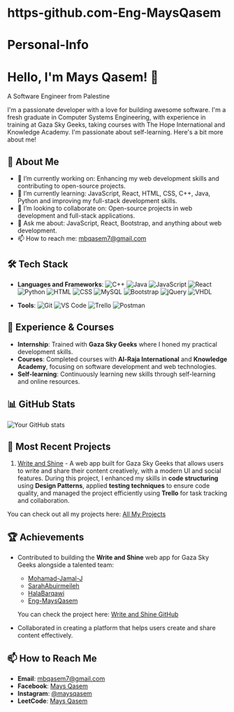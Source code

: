 # https-github.com-Eng-MaysQasem
# Personal-Info
# Hello, I'm Mays Qasem! 👋  
A Software Engineer from Palestine

I'm a passionate developer with a love for building awesome software.
I'm a fresh graduate in Computer Systems Engineering, with experience in training at Gaza Sky Geeks, taking courses with The Hope International and Knowledge Academy.
I'm passionate about self-learning.
Here's a bit more about me!

## 🚀 About Me
- 🔭 I’m currently working on: Enhancing my web development skills and contributing to open-source projects.
- 🌱 I’m currently learning: JavaScript, React, HTML, CSS, C++, Java, Python and improving my full-stack development skills.
- 👯 I’m looking to collaborate on: Open-source projects in web development and full-stack applications.
- 💬 Ask me about: JavaScript, React, Bootstrap, and anything about web development.
- 📫 How to reach me: [mbqasem7@gmail.com](mailto:mbqasem7@gmail.com)

## 🛠️ Tech Stack
- **Languages and Frameworks**:
  ![C++](https://img.shields.io/badge/-C++-00599C?logo=c%2B%2B&logoColor=white&style=flat-square)
  ![Java](https://img.shields.io/badge/-Java-007396?logo=java&logoColor=white&style=flat-square)
  ![JavaScript](https://img.shields.io/badge/-JavaScript-F7DF1E?logo=javascript&logoColor=black&style=flat-square)
  ![React](https://img.shields.io/badge/-React-61DAFB?logo=react&logoColor=black&style=flat-square)
  ![Python](https://img.shields.io/badge/-Python-3776AB?logo=python&logoColor=white&style=flat-square)
  ![HTML](https://img.shields.io/badge/-HTML-E34F26?logo=html5&logoColor=white&style=flat-square)
  ![CSS](https://img.shields.io/badge/-CSS-1572B6?logo=css3&logoColor=white&style=flat-square)
  ![MySQL](https://img.shields.io/badge/-MySQL-4479A1?logo=mysql&logoColor=white&style=flat-square)
  ![Bootstrap](https://img.shields.io/badge/-Bootstrap-7952B3?logo=bootstrap&logoColor=white&style=flat-square)
  ![jQuery](https://img.shields.io/badge/-jQuery-0769AD?logo=jquery&logoColor=white&style=flat-square)
  ![VHDL](https://img.shields.io/badge/-VHDL-000000?logo=vhdl&logoColor=white&style=flat-square)

- **Tools**: 
  ![Git](https://img.shields.io/badge/-Git-F05032?logo=git&logoColor=white&style=flat-square)
  ![VS Code](https://img.shields.io/badge/-VS%20Code-007ACC?logo=visual-studio-code&logoColor=white&style=flat-square)
  ![Trello](https://img.shields.io/badge/-Trello-0079BF?logo=trello&logoColor=white&style=flat-square)
  ![Postman](https://img.shields.io/badge/-Postman-FF6C37?logo=postman&logoColor=white&style=flat-square)

## 🌟 Experience & Courses
- **Internship**: Trained with **Gaza Sky Geeks** where I honed my practical development skills.
- **Courses**: Completed courses with **Al-Raja International** and **Knowledge Academy**, focusing on software development and web technologies.
- **Self-learning**: Continuously learning new skills through self-learning and online resources.

## 📊 GitHub Stats
![Your GitHub stats](https://github-readme-stats.vercel.app/api?username=Eng-MaysQasem&show_icons=true&theme=radical)

## 🌟 Most Recent Projects
1. [Write and Shine](https://github.com/Mohamad-Jamal-J/write-and-shine-gsg-mrdt) - A web app built for Gaza Sky Geeks that allows users to write and share their content creatively, with a modern UI and social features. During this project, I enhanced my skills in **code structuring** using **Design Patterns**, applied **testing techniques** to ensure code quality, and managed the project efficiently using **Trello** for task tracking and collaboration.

You can check out all my projects here: [All My Projects](https://github.com/Eng-MaysQasem?tab=repositories)

## 🏆 Achievements
- Contributed to building the **Write and Shine** web app for Gaza Sky Geeks alongside a talented team:
  - [Mohamad-Jamal-J](https://github.com/Mohamad-Jamal-J)
  - [SarahAbuirmeileh](https://github.com/SarahAbuirmeileh)
  - [HalaBarqawi](https://github.com/HalaBarqawi)
  - [Eng-MaysQasem](https://github.com/Eng-MaysQasem)

  You can check the project here: [Write and Shine GitHub](https://github.com/Mohamad-Jamal-J/write-and-shine-gsg-mrdt)

- Collaborated in creating a platform that helps users create and share content effectively.

## 📫 How to Reach Me
- **Email**: [mbqasem7@gmail.com](mailto:mbqasem7@gmail.com)
- **Facebook**: [Mays Qasem](https://www.facebook.com/mays.qasem.5?locale=ar_AR)
- **Instagram**: [@maysqasem](https://www.instagram.com/maysqasem/?hl=ar)
- **LeetCode**: [Mays Qasem](https://leetcode.com/u/MaysQasem/)
